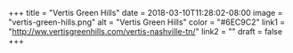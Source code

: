 +++
title = "Vertis Green Hills"
date = 2018-03-10T11:28:02-08:00
image = "vertis-green-hills.png"
alt = "Vertis Green Hills"
color = "#6EC9C2"
link1 = "http://ww.vertisgreenhills.com/vertis-nashville-tn/"
link2 = ""
draft = false
+++
